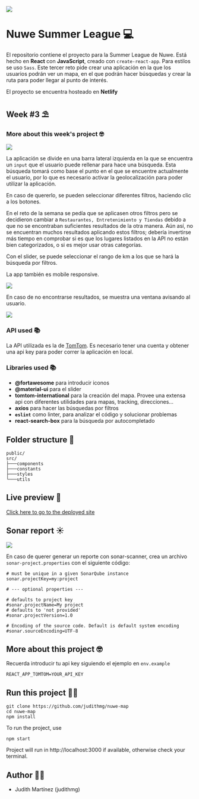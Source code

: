 <img src="https://nuwe.io/_next/image?url=%2Flogo_color.png&w=64&q=75"/>

# Nuwe Summer League 💻

El repositorio contiene el proyecto para la Summer League de Nuwe. Está hecho en **React** con **JavaScript**, creado con `create-react-app`. Para estilos se uso `Sass`. Este tercer reto pide crear una aplicación en la que los usuarios podrán ver un mapa, en el que podrán hacer búsquedas y crear la ruta para poder llegar al punto de interés.

El proyecto se encuentra hosteado en **Netlify**

## Week #3 ⛱

### More about this week's project 🤓

<img src="https://github.com/judithmg/nuwe-map/blob/main/public/images/map.png?raw=true"/>

La aplicación se divide en una barra lateral izquierda en la que se encuentra un `input` que el usuario puede rellenar para hace una búsqueda. Esta búsqueda tomará como base el punto en el que se encuentre actualmente el usuario, por lo que es necesario activar la geolocalización para poder utilizar la aplicación.

En caso de quererlo, se pueden seleccionar diferentes filtros, haciendo clic a los botones.

En el reto de la semana se pedía que se aplicasen otros filtros pero se decidieron cambiar a `Restaurantes, Entretenimiento y Tiendas` debido a que no se encontraban suficientes resultados de la otra manera. Aún así, no se encuentran muchos resultados aplicando estos filtros; debería invertirse más tiempo en comprobar si es que los lugares listados en la API no están bien categorizados, o si es mejor usar otras categorías.

Con el slider, se puede seleccionar el rango de km a los que se hará la búsqueda por filtros.

La app también es mobile responsive.

<img src="https://github.com/judithmg/nuwe-map/blob/main/public/images/mobile.png?raw=true"/>

En caso de no encontrarse resultados, se muestra una ventana avisando al usuario.

<img src="https://github.com/judithmg/nuwe-map/blob/main/public/images/notf.png?raw=true"/>

### API used 📚

La API utilizada es la de [TomTom](https://developer.tomtom.com/). Es necesario tener una cuenta y obtener una api key para poder correr la aplicación en local.

### Libraries used 📚

- **@fortawesome** para introducir iconos
- **@material-ui** para el slider
- **tomtom-international** para la creación del mapa. Provee una extensa api con diferentes utilidades para mapas, tracking, direcciones...
- **axios** para hacer las búsquedas por filtros
- **`eslint`** como linter, para analizar el código y solucionar problemas
- **react-search-box** para la búsqueda por autocompletado

## Folder structure 📁

```
public/
src/
├───components
├───constants
├───styles
└───utils
```

## Live preview 📳

[Click here to go to the deployed site](https://nuwe-map.netlify.app)

## Sonar report ☀

<img src="https://github.com/judithmg/nuwe-map/blob/main/public/images/sonar.png?raw=true"/>

En caso de querer generar un reporte con sonar-scanner, crea un archivo `sonar-project.properties` con el siguiente código:

```
# must be unique in a given SonarQube instance
sonar.projectKey=my:project

# --- optional properties ---

# defaults to project key
#sonar.projectName=My project
# defaults to 'not provided'
#sonar.projectVersion=1.0

# Encoding of the source code. Default is default system encoding
#sonar.sourceEncoding=UTF-8
```

## More about this project 🤓

Recuerda introducir tu api key siguiendo el ejemplo en `env.example`

```
REACT_APP_TOMTOM=YOUR_API_KEY
```

## Run this project 🏃‍♀️

```
git clone https://github.com/judithmg/nuwe-map
cd nuwe-map
npm install
```

To run the project, use

```
npm start
```

Project will run in http://localhost:3000 if available, otherwise check your terminal.

## Author 👩‍💻

- Judith Martínez (judithmg)
